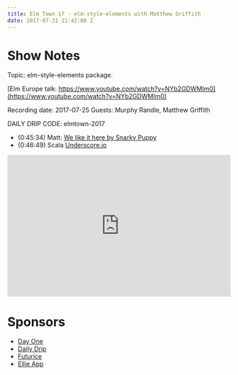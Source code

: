 ```yaml
---
title: Elm Town 17 - elm-style-elements with Matthew Griffith
date: 2017-07-31 21:42:00 Z
---
```


# Show Notes

Topic: elm-style-elements package.

[Elm Europe talk: https://www.youtube.com/watch?v=NYb2GDWMIm0](https://www.youtube.com/watch?v=NYb2GDWMIm0)

Recording date: 2017-07-25
Guests: Murphy Randle, Matthew Griffith

DAILY DRIP CODE: elmtown-2017

- (0:45:34) Matt: [We like it here by Snarky Puppy](https://www.youtube.com/watch?v=kk0WRHV_vt8&list=PL850qmLJBqCsgG53TS6-kc7v-7FhaCXZL)
- (0:46:49) Scala [Underscore.io](http://underscore.io/books/)

<iframe src="https://cast.rocks/player/6039/Elm-Town-17-Style-Elements-Package.mp3?episodeTitle=Elm%20Town%2017%20-%20Elm%20Style%20Elements%20with%20Matthew%20Griffith&podcastTitle=Elm%20Town&episodeDate=July%2031st%2C%202017&imageURL=https%3A%2F%2Fcast.rocks%2Fhosting%2F6039%2Ffeeds%2F8YSE5.jpg&itunesLink=https%3A%2F%2Fitunes.apple.com%2Fus%2Fpodcast%2Felm-town%2Fid1158047037%3Fmt%3D2" style="border: none; min-height: 265px; max-height: 320px; max-width: 558px; min-width: 270px; width: 100%; height: 100%;" scrollbars="no"></iframe>

# Sponsors
- [Day One](https://dayoneapp.com)
- [Daily Drip](https://www.dailydrip.com/)
- [Futurice](http://futurice.com/)
- [Ellie App](https://ellie-app.com/new)
